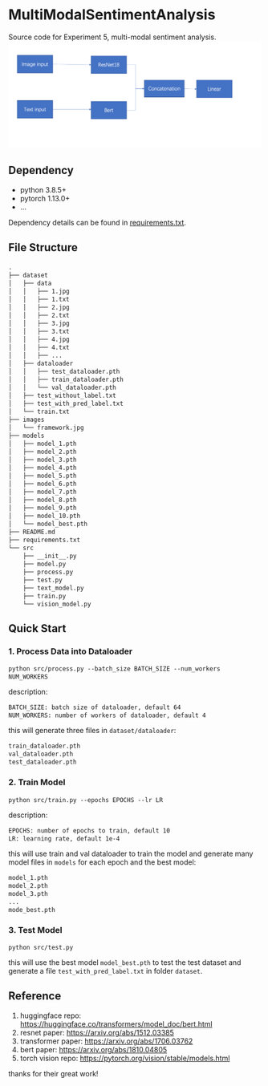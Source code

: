 # MultiModalSentimentAnalysis

Source code for Experiment 5, multi-modal sentiment analysis.
![](images/framework.jpg)
## Dependency
* python 3.8.5+
* pytorch 1.13.0+
* ...

Dependency details can be found in [requirements.txt](requirements.txt).


## File Structure
```
.
├── dataset
│   ├── data
│   │   ├── 1.jpg
│   │   ├── 1.txt
│   │   ├── 2.jpg
│   │   ├── 2.txt
│   │   ├── 3.jpg
│   │   ├── 3.txt
│   │   ├── 4.jpg
│   │   ├── 4.txt
│   │   ├── ...
│   ├── dataloader
│   │   ├── test_dataloader.pth
│   │   ├── train_dataloader.pth
│   │   └── val_dataloader.pth
│   ├── test_without_label.txt
│   ├── test_with_pred_label.txt
│   └── train.txt
├── images
│   └── framework.jpg
├── models
│   ├── model_1.pth
│   ├── model_2.pth
│   ├── model_3.pth
│   ├── model_4.pth
│   ├── model_5.pth
│   ├── model_6.pth
│   ├── model_7.pth
│   ├── model_8.pth
│   ├── model_9.pth
│   ├── model_10.pth
│   └── model_best.pth
├── README.md
├── requirements.txt
└── src
    ├── __init__.py
    ├── model.py
    ├── process.py
    ├── test.py
    ├── text_model.py
    ├── train.py
    └── vision_model.py
```


## Quick Start

### 1. Process Data into Dataloader
```
python src/process.py --batch_size BATCH_SIZE --num_workers NUM_WORKERS
```

description:
```
BATCH_SIZE: batch size of dataloader, default 64
NUM_WORKERS: number of workers of dataloader, default 4
```
this will generate three files in `dataset/dataloader`:
```
train_dataloader.pth
val_dataloader.pth
test_dataloader.pth
```


### 2. Train Model
```
python src/train.py --epochs EPOCHS --lr LR
```

description:
```
EPOCHS: number of epochs to train, default 10
LR: learning rate, default 1e-4
```

this will use train and val dataloader to train the model and generate many model files in `models` for each epoch and the best model:
```
model_1.pth
model_2.pth
model_3.pth
...
mode_best.pth
```

### 3. Test Model
```
python src/test.py
```

this will use the best model `model_best.pth` to test the test dataset and generate a file `test_with_pred_label.txt` in folder `dataset`.




## Reference
1. huggingface repo: https://huggingface.co/transformers/model_doc/bert.html
2. resnet paper: https://arxiv.org/abs/1512.03385
3. transformer paper: https://arxiv.org/abs/1706.03762
4. bert paper: https://arxiv.org/abs/1810.04805
5. torch vision repo: https://pytorch.org/vision/stable/models.html

thanks for their great work!
